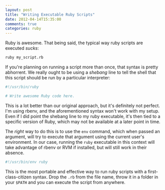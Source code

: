 ```yaml
---
layout: post
title: "Writing Executable Ruby Scripts"
date: 2012-04-14T15:35:00
comments: true
categories: ruby
---
```


Ruby is awesome. That being said, the typical way ruby scripts are executed _sucks_:

``` bash
ruby my_script.rb
```

If you're planning on running a script more than once, that syntax is pretty abhorrent. We really ought to be using a _shebang_ line to tell the shell that this script should be run by a particular interpreter:

``` bash
#!/usr/bin/ruby

# Write awesome Ruby code here.
```

This is a lot better than our original approach, but it's definitely not perfect. I'm using rbenv, and the aforementioned syntax won't work with my setup. Even if I did point the shebang line to my ruby executable, it's then tied to a specific version of Ruby, which may not be available at a later point in time.

The _right_ way to do this is to use the ``env`` command, which when passed an argument, will try to execute that argument using the current user's environment. In our case, running the ``ruby`` executable in this context will take advantage of rbenv or RVM if installed, but will still work in their absence.

``` bash
#!/usr/bin/env ruby
```

This is the most portable and effective way to run ruby scripts with a first-class-citizen syntax. Drop the ``.rb`` from the file name, throw it in a folder in your ``$PATH`` and you can execute the script from anywhere.
